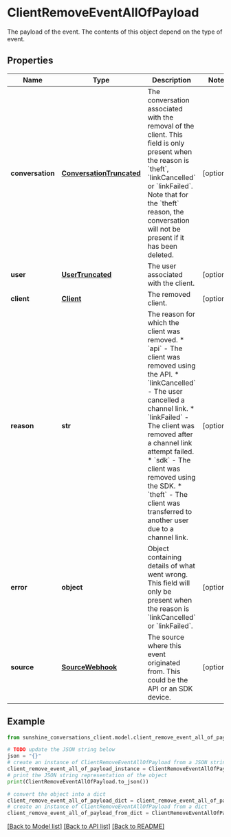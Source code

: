 # ClientRemoveEventAllOfPayload

The payload of the event. The contents of this object depend on the type of event.

## Properties

Name | Type | Description | Notes
------------ | ------------- | ------------- | -------------
**conversation** | [**ConversationTruncated**](ConversationTruncated.md) | The conversation associated with the removal of the client. This field is only present when the reason is &#x60;theft&#x60;, &#x60;linkCancelled&#x60; or &#x60;linkFailed&#x60;. Note that for the &#x60;theft&#x60; reason, the conversation will not be present if it has been deleted.  | [optional] 
**user** | [**UserTruncated**](UserTruncated.md) | The user associated with the client. | [optional] 
**client** | [**Client**](Client.md) | The removed client. | [optional] 
**reason** | **str** | The reason for which the client was removed. * &#x60;api&#x60; - The client was removed using the API. * &#x60;linkCancelled&#x60; - The user cancelled a channel link. * &#x60;linkFailed&#x60; - The client was removed after a channel link attempt failed. * &#x60;sdk&#x60; - The client was removed using the SDK. * &#x60;theft&#x60; - The client was transferred to another user due to a channel link.  | [optional] 
**error** | **object** | Object containing details of what went wrong. This field will only be present when the reason is &#x60;linkCancelled&#x60; or &#x60;linkFailed&#x60;. | [optional] 
**source** | [**SourceWebhook**](SourceWebhook.md) | The source where this event originated from. This could be the API or an SDK device. | [optional] 

## Example

```python
from sunshine_conversations_client.model.client_remove_event_all_of_payload import ClientRemoveEventAllOfPayload

# TODO update the JSON string below
json = "{}"
# create an instance of ClientRemoveEventAllOfPayload from a JSON string
client_remove_event_all_of_payload_instance = ClientRemoveEventAllOfPayload.from_json(json)
# print the JSON string representation of the object
print(ClientRemoveEventAllOfPayload.to_json())

# convert the object into a dict
client_remove_event_all_of_payload_dict = client_remove_event_all_of_payload_instance.to_dict()
# create an instance of ClientRemoveEventAllOfPayload from a dict
client_remove_event_all_of_payload_from_dict = ClientRemoveEventAllOfPayload.from_dict(client_remove_event_all_of_payload_dict)
```
[[Back to Model list]](../README.md#documentation-for-models) [[Back to API list]](../README.md#documentation-for-api-endpoints) [[Back to README]](../README.md)


